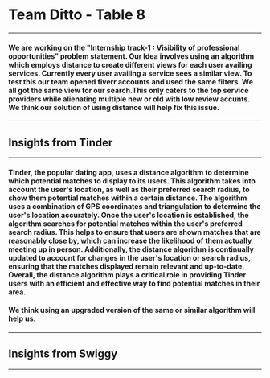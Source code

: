 # Team Ditto - Table 8
 ---
 #### We are working on the "Internship track-1 : Visibility of professional opportunities" problem statement. Our Idea involves using an algorithm which employs distance to create different views for each user availing services. Currently every user availing a service sees a similar view. To test this our team opened fiverr accounts and used the same filters. We all got the same view for our search.This only caters to the top service providers while alienating multiple new or old with low review accunts. We think our solution of using distance will help fix this issue.
---
## Insights from Tinder
---
#### Tinder, the popular dating app, uses a distance algorithm to determine which potential matches to display to its users. This algorithm takes into account the user's location, as well as their preferred search radius, to show them potential matches within a certain distance. The algorithm uses a combination of GPS coordinates and triangulation to determine the user's location accurately. Once the user's location is established, the algorithm searches for potential matches within the user's preferred search radius. This helps to ensure that users are shown matches that are reasonably close by, which can increase the likelihood of them actually meeting up in person. Additionally, the distance algorithm is continually updated to account for changes in the user's location or search radius, ensuring that the matches displayed remain relevant and up-to-date. Overall, the distance algorithm plays a critical role in providing Tinder users with an efficient and effective way to find potential matches in their area.
#### We think using an upgraded version of the same or similar algorithm will help us. 
---
## Insights from Swiggy
---
